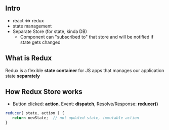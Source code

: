 ## Intro
- react <=> redux
- state management
- Separate Store (for state, kinda DB)
   - Component can "subscribed to" that store and will be notified if state gets changed

## What is Redux
Redux is a flexible **state container** for JS apps that manages our application state **separately**

## How Redux Store works
- Button clicked: **action**, Event: **dispatch**, Resolve/Response: **reducer()**
```js
reducer( state, action ) {
   return newState;  // not updated state, immutable action
}
```